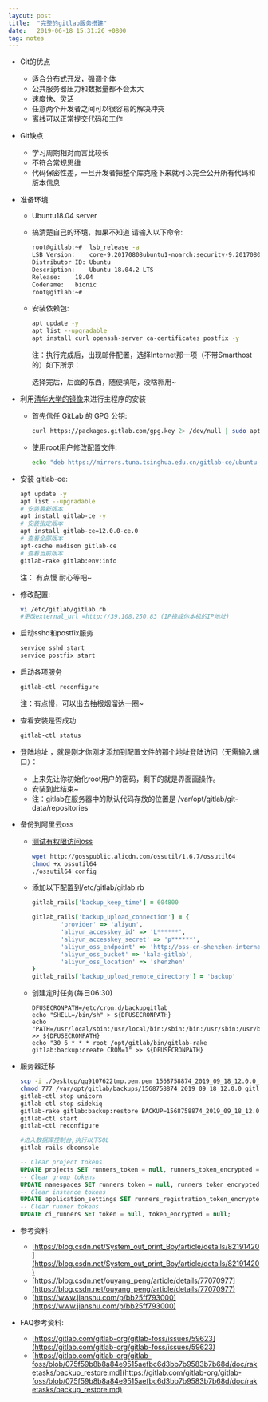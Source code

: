 ```yaml
---
layout: post
title:  "完整的gitlab服务搭建"
date:   2019-06-18 15:31:26 +0800
tag: notes
---
```


- Git的优点
    - 适合分布式开发，强调个体
    - 公共服务器压力和数据量都不会太大
    - 速度快、灵活
    - 任意两个开发者之间可以很容易的解决冲突
    - 离线可以正常提交代码和工作
- Git缺点
    - 学习周期相对而言比较长
    - 不符合常规思维
    - 代码保密性差，一旦开发者把整个库克隆下来就可以完全公开所有代码和版本信息

- 准备环境
    - Ubuntu18.04 server
    - 搞清楚自己的环境，如果不知道 请输入以下命令:
        ```bash
        root@gitlab:~#  lsb_release -a
        LSB Version:	core-9.20170808ubuntu1-noarch:security-9.20170808ubuntu1-noarch
        Distributor ID:	Ubuntu
        Description:	Ubuntu 18.04.2 LTS
        Release:	18.04
        Codename:	bionic
        root@gitlab:~#
        ```
    - 安装依赖包:
        ```bash
        apt update -y
        apt list --upgradable
        apt install curl openssh-server ca-certificates postfix -y
        ```
        注：执行完成后，出现邮件配置，选择Internet那一项（不带Smarthost的）如下所示：
        
        选择完后，后面的东西，随便填吧，没啥卵用~
- 利用[清华大学的镜像](https://mirror.tuna.tsinghua.edu.cn/help/gitlab-ce/)来进行主程序的安装
    - 首先信任 GitLab 的 GPG 公钥:
        ```bash
        curl https://packages.gitlab.com/gpg.key 2> /dev/null | sudo apt-key add - &>/dev/null
        ```
    - 使用root用户修改配置文件:
        ```bash
        echo "deb https://mirrors.tuna.tsinghua.edu.cn/gitlab-ce/ubuntu xenial main" >> /etc/apt/sources.list.d/gitlab-ce.list
        ```
- 安装 gitlab-ce:
    ```bash
    apt update -y
    apt list --upgradable
    # 安装最新版本
    apt install gitlab-ce -y
    # 安装指定版本
    apt install gitlab-ce=12.0.0-ce.0
    # 查看全部版本
    apt-cache madison gitlab-ce
    # 查看当前版本
    gitlab-rake gitlab:env:info
    ```
    注： 有点慢 耐心等吧~ 
- 修改配置:
    ```bash
    vi /etc/gitlab/gitlab.rb
    #更改external_url =http://39.108.250.83 (IP换成你本机的IP地址)
    ```
- 启动sshd和postfix服务
    ```bash
    service sshd start
    service postfix start
    ```
- 启动各项服务
    ```bash
    gitlab-ctl reconfigure
    ```
    注：有点慢，可以出去抽根烟溜达一圈~
- 查看安装是否成功
    ```bash
    gitlab-ctl status
    ```
- 登陆地址 ，就是刚才你刚才添加到配置文件的那个地址登陆访问（无需输入端口）：
    - 上来先让你初始化root用户的密码，剩下的就是界面画操作。 
    - 安装到此结束~
    - 注：gitlab在服务器中的默认代码存放的位置是 /var/opt/gitlab/git-data/repositories

- 备份到阿里云oss
    - [测试有权限访问oss](https://help.aliyun.com/document_detail/50452.html)
        ```bash
        wget http://gosspublic.alicdn.com/ossutil/1.6.7/ossutil64
        chmod +x ossutil64
        ./ossutil64 config
        ```
    - 添加以下配置到/etc/gitlab/gitlab.rb
        ```rb
        gitlab_rails['backup_keep_time'] = 604800

        gitlab_rails['backup_upload_connection'] = {
                'provider' => 'aliyun',
                'aliyun_accesskey_id' => 'L******',
                'aliyun_accesskey_secret' => 'p******',
                'aliyun_oss_endpoint' => 'http://oss-cn-shenzhen-internal.aliyuncs.com',
                'aliyun_oss_bucket' => 'kala-gitlab',
                'aliyun_oss_location' => 'shenzhen'
        }
        gitlab_rails['backup_upload_remote_directory'] = 'backup'
        ```
    - 创建定时任务(每日06:30)
        ```
        DFUSECRONPATH=/etc/cron.d/backupgitlab
        echo "SHELL=/bin/sh" > ${DFUSECRONPATH}
        echo "PATH=/usr/local/sbin:/usr/local/bin:/sbin:/bin:/usr/sbin:/usr/bin" >> ${DFUSECRONPATH}
        echo "30 6 * * * root /opt/gitlab/bin/gitlab-rake gitlab:backup:create CRON=1" >> ${DFUSECRONPATH}
        ```
- 服务器迁移
    ```bash
    scp -i ./Desktop/qq9107622tmp.pem.pem 1568758874_2019_09_18_12.0.0_gitlab_backup.tar root@39.108.250.83:/var/opt/gitlab/backups/
    chmod 777 /var/opt/gitlab/backups/1568758874_2019_09_18_12.0.0_gitlab_backup.tar
    gitlab-ctl stop unicorn
    gitlab-ctl stop sidekiq
    gitlab-rake gitlab:backup:restore BACKUP=1568758874_2019_09_18_12.0.0
    gitlab-ctl start
    gitlab-ctl reconfigure

    #进入数据库控制台,执行以下SQL
    gitlab-rails dbconsole
    ```
    ```sql
    -- Clear project tokens
    UPDATE projects SET runners_token = null, runners_token_encrypted = null;
    -- Clear group tokens
    UPDATE namespaces SET runners_token = null, runners_token_encrypted = null;
    -- Clear instance tokens
    UPDATE application_settings SET runners_registration_token_encrypted = null;
    -- Clear runner tokens
    UPDATE ci_runners SET token = null, token_encrypted = null;
    ```

- 参考资料:
    - [https://blog.csdn.net/System_out_print_Boy/article/details/82191420](https://blog.csdn.net/System_out_print_Boy/article/details/82191420)
    - [https://blog.csdn.net/ouyang_peng/article/details/77070977](https://blog.csdn.net/ouyang_peng/article/details/77070977)
    - [https://www.jianshu.com/p/bb25ff793000](https://www.jianshu.com/p/bb25ff793000)

- FAQ参考资料:
    - [https://gitlab.com/gitlab-org/gitlab-foss/issues/59623](https://gitlab.com/gitlab-org/gitlab-foss/issues/59623)
    - [https://gitlab.com/gitlab-org/gitlab-foss/blob/075f59b8b8a84e9515aefbc6d3bb7b9583b7b68d/doc/raketasks/backup_restore.md](https://gitlab.com/gitlab-org/gitlab-foss/blob/075f59b8b8a84e9515aefbc6d3bb7b9583b7b68d/doc/raketasks/backup_restore.md)
